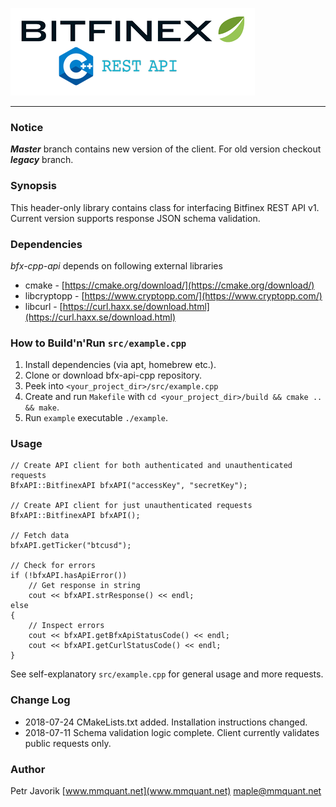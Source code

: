 ![bfx-cpp-api logo](doc/logo/bfx-cpp-api_logo.png)

***

### Notice

***Master*** branch contains new version of the client. For old version checkout ***legacy*** branch.

### Synopsis

This header-only library contains class for interfacing Bitfinex REST API v1. Current version supports response JSON
schema validation.

### Dependencies

*bfx-cpp-api* depends on following external libraries

* cmake - [https://cmake.org/download/](https://cmake.org/download/)
* libcryptopp - [https://www.cryptopp.com/](https://www.cryptopp.com/)
* libcurl - [https://curl.haxx.se/download.html](https://curl.haxx.se/download.html)

### How to Build'n'Run `src/example.cpp`

1. Install dependencies (via apt, homebrew etc.).
2. Clone or download bfx-api-cpp repository.
3. Peek into `<your_project_dir>/src/example.cpp`
4. Create and run `Makefile` with `cd <your_project_dir>/build && cmake .. && make`.
5. Run `example` executable `./example`.

### Usage

	// Create API client for both authenticated and unauthenticated requests
	BfxAPI::BitfinexAPI bfxAPI("accessKey", "secretKey");
	
	// Create API client for just unauthenticated requests
	BfxAPI::BitfinexAPI bfxAPI();
	
	// Fetch data
	bfxAPI.getTicker("btcusd");
	
   	// Check for errors
  	if (!bfxAPI.hasApiError())
   		// Get response in string
   		cout << bfxAPI.strResponse() << endl;
    else
    {
        // Inspect errors
        cout << bfxAPI.getBfxApiStatusCode() << endl;
        cout << bfxAPI.getCurlStatusCode() << endl;
    }

See self-explanatory `src/example.cpp` for general usage and more requests.

### Change Log

- 2018-07-24 CMakeLists.txt added. Installation instructions changed.
- 2018-07-11 Schema validation logic complete. Client currently validates public requests only.

### Author

Petr Javorik [www.mmquant.net](www.mmquant.net) [maple@mmquant.net](maple@mmquant.net)
